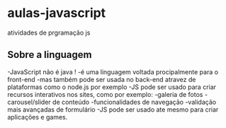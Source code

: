 # aulas-javascript
 atividades de prgramação js

## Sobre a linguagem

-JavaScript não é java !
-é uma linguagem voltada procipalmente para o front-end
-mas também pode ser usada no back-end atravez de plataformas como o node.js por exemplo
-JS pode ser usado para criar recursos interativos nos sites, como por exemplo: 
-galeria de fotos
-carousel/slider de conteúdo
-funcionalidades de navegação
-validação mais avançadas de formulário
-JS pode ser usado ate mesmo para criar aplicações e games.